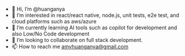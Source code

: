 - 👋 Hi, I’m @huanganya
- 👀 I’m interested in react/react native, node.js, unit tests, e2e test, and cloud platforms such as aws/azure
- 🌱 I’m currently learning AI tools such as copilot for development and also Low/No Code development
- 💞️ I’m looking to collaborate on full stack development.
- 📫 How to reach me amyhuanganya@gmail.com

<!---
huanganya/huanganya is a ✨ special ✨ repository because its `README.md` (this file) appears on your GitHub profile.
You can click the Preview link to take a look at your changes.
--->
